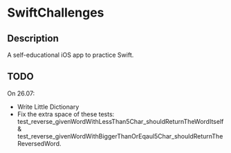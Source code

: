 # SwiftChallenges

## Description
A self-educational iOS app to practice Swift.

## TODO
On 26.07:
- Write Little Dictionary
- Fix the extra space of these tests: test_reverse_givenWordWithLessThan5Char_shouldReturnTheWordItself & test_reverse_givenWordWithBiggerThanOrEqaul5Char_shouldReturnTheReversedWord.


